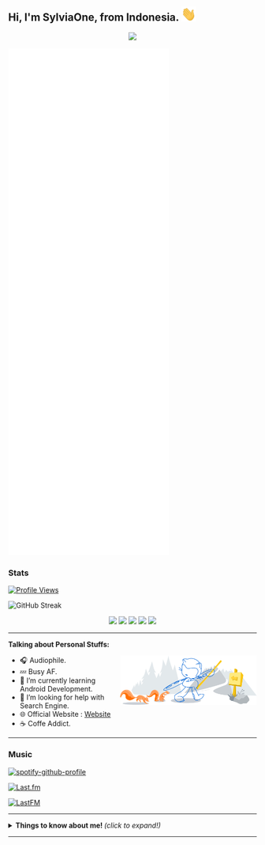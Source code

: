 <!-- Your title -->
## Hi, I'm SylviaOne, from Indonesia. <img src="https://raw.githubusercontent.com/AnggaR96s/AnggaR96s/master/asset/Hi.gif" width="30px">


<p align="center">
  <img src="https://media.giphy.com/media/WOwiryOPA0G6jhKqB0/source.gif" width="30%"><br>
</p>

![Metrics](https://github.com/SylviaOne/Metrics/blob/main/github-metrics.svg)

### Stats
[![Profile Views](https://komarev.com/ghpvc/?username=SylviaOne&style=for-the-badge&label=PROFILE+VIEWS&labelColor=21262d&color=238636)](https://github.com/SylviaOne)

![GitHub Streak](https://streak-stats.demolab.com?user=SylviaOne&theme=radical&date_format=j%20M%5B%20Y%5D)

<p align="center">
<a href="https://github.com/SylviaOne"> <img src="https://img.shields.io/badge/-Github-000?style=flat&logo=Github&logoColor=white" /></a>
<a href="https://www.twitter.com/Sylvia0ne"> <img src="https://img.shields.io/badge/-Twitter-blue?style=flat&logo=Twitter&logoColor=white" /></a>
<a href="https://www.instagram.com/coudlerose"> <img src="https://img.shields.io/badge/-Instagram-c13584?style=flat&labelColor=c13584&logo=instagram&logoColor=white" /></a>
<a href="mailto:adialfatih23@gmail.com"> <img src="https://img.shields.io/badge/-Gmail-c14438?style=flat&logo=Gmail&logoColor=white" /></a>
<a href="mailto: innerbeautykylla@hotmail.com"> <img src="https://img.shields.io/badge/-Outlook-0078D4?style=flat&logo=Microsoft-Outlook&logoColor=white" /></p></a>

---
<!-- Talking about you -->
**Talking about Personal Stuffs:**

<!-- Any image aligned to the right. Beware the width -->
<img width="55%" align="right" alt="Github" src="https://raw.githubusercontent.com/AnggaR96s/AnggaR96s/master/assets/git-header.svg" />

- 🎧 Audiophile.
- 💤 Busy AF.
- 🌱 I’m currently learning Android Development.
- 🐾 I’m looking for help with Search Engine.
- 🌐 Official Website : [Website](https://linktr.ee/SylviaOne)
- ☕ Coffe Addict.
---

### Music
<!-- Spotify Stuff -->
[![spotify-github-profile](https://spotify-github-profile.kittinanx.com/api/view?uid=vu79g3i6d2et0gvlnt08v42uw&cover_image=true&theme=novatorem&show_offline=false&background_color=121212&interchange=true&bar_color_cover=true&bar_color=53b14f)](https://spotify-github-profile.kittinanx.com/api/view?uid=vu79g3i6d2et0gvlnt08v42uw&redirect=true)

[![Last.fm](https://img.shields.io/badge/coudleRose-profile?style=for-the-badge&logo=lastdotfm&logoColor=white&label=last.fm&labelColor=21262d&color=d51007)](https://www.last.fm/user/coudleRose)

<!-- LastFM Scrobbles -->
[![LastFM](https://angga-lastfm.vercel.app/api?user=coudlerose&count=3&width=480)](https://www.last.fm/user/coudleRose)


---
<!-- This readme was created by SylviaOne - https://github.com/SylviaOne -->

<details>
  <summary> <b> Things to know about me! </b> <i>(click to expand!)</i> </summary>
  
  <br>
  
<!--START_SECTION:waka-->
![Profile Views](http://img.shields.io/badge/Profile%20Views-90-blue)

**🐱 My Github Data** 

> 🏆 1,638 Contributions in the year 2020
 > 
> 📦 11.7 MB Used in Github's Storage 
 > 
> 💼 Opted to Hire
 > 
> 📜 72 Public repositories
 > 
> 🔑 50 Private repositories 

**I'm a Night 🦉** 

```text
🌞 Morning    191 commits    ████░░░░░░░░░░░░░░░░░░░░░   19.25% 
🌆 Daytime    233 commits    █████░░░░░░░░░░░░░░░░░░░░   23.49% 
🌃 Evening    257 commits    ██████░░░░░░░░░░░░░░░░░░░   25.91% 
🌙 Night      311 commits    ███████░░░░░░░░░░░░░░░░░░   31.35%

```
📅 **I'm Most Productive on Thursday** 

```text
Monday       157 commits    ████░░░░░░░░░░░░░░░░░░░░░   15.83% 
Tuesday      135 commits    ███░░░░░░░░░░░░░░░░░░░░░░   13.61% 
Wednesday    122 commits    ███░░░░░░░░░░░░░░░░░░░░░░   12.3% 
Thursday     168 commits    ████░░░░░░░░░░░░░░░░░░░░░   16.94% 
Friday       153 commits    ███░░░░░░░░░░░░░░░░░░░░░░   15.42% 
Saturday     137 commits    ███░░░░░░░░░░░░░░░░░░░░░░   13.81% 
Sunday       120 commits    ███░░░░░░░░░░░░░░░░░░░░░░   12.1%

```


📊 **This Week I Spend My Time On** 

```text
⌚︎ Time zone: Asia/Jakarta

💻 Operating System: 
Linux                    49 mins             █████████████████████████   100.0%

```

**I Mostly Code in Python** 

```text
Python                   23 repos            ██████░░░░░░░░░░░░░░░░░░░   26.14% 
C++                      20 repos            █████░░░░░░░░░░░░░░░░░░░░   22.73% 
C                        12 repos            ███░░░░░░░░░░░░░░░░░░░░░░   13.64% 
Makefile                 11 repos            ███░░░░░░░░░░░░░░░░░░░░░░   12.5% 
PHP                      6 repos             █░░░░░░░░░░░░░░░░░░░░░░░░   6.82%

```


**Timeline**

![Chart not found](https://github.com/SylviaOne/SylviaOne/blob/master/charts/bar_graph.png) 


<!--END_SECTION:waka-->

</details>

---
